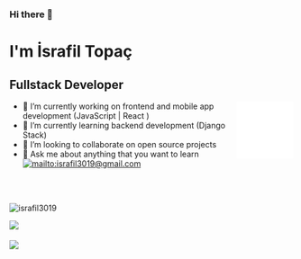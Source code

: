 ### Hi there 👋

<h1>I'm İsrafil Topaç</h1>

 <h2>Fullstack Developer</h2>

<img src="./animation_500_kd7ngokt.gif" alt="react-native" width="20%" height="20%" align="right">

- 🔭 I’m currently working on frontend and mobile app development (JavaScript | React )
- 🌱 I’m currently learning backend development (Django Stack)
- 👯 I’m looking to collaborate on open source projects
- 💬 Ask me about anything that you want to learn<a href="mailto:isrfail3019@gmail.com" target="_blank">
    <img src="https://img.shields.io/badge/%20-gmail-B23121" alt="mailto:israfil3019@gmail.com">
</a>


<br>
<br>
<p align="left"> <img src="https://komarev.com/ghpvc/?username=israfil3019" alt="israfil3019" /> </p>

[![](https://img.shields.io/badge/linkedin-%230077B5.svg?&style=for-the-badge&logo=linkedin&logoColor=white)](https://www.linkedin.com/in/israfil-topac)

<img src="https://github-readme-stats.vercel.app/api?username=israfil3019&show_icons=true&theme=dracula" align='center' width="55%">
